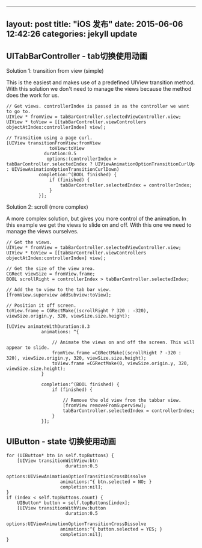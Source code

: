 
---
layout: post
title:  "iOS 发布"
date:   2015-06-06 12:42:26
categories: jekyll update
---

UITabBarController - tab切换使用动画
----------------------------------
Solution 1: transition from view (simple)

This is the easiest and makes use of a predefined UIView transition method. With this solution we don't need to manage the views because the method does the work for us.

	// Get views. controllerIndex is passed in as the controller we want to go to. 
	UIView * fromView = tabBarController.selectedViewController.view;
	UIView * toView = [[tabBarController.viewControllers objectAtIndex:controllerIndex] view];

	// Transition using a page curl.
	[UIView transitionFromView:fromView 
                    toView:toView 
                  duration:0.5 
                   options:(controllerIndex > tabBarController.selectedIndex ? UIViewAnimationOptionTransitionCurlUp : UIViewAnimationOptionTransitionCurlDown)
                completion:^(BOOL finished) {
                    if (finished) {
                        tabBarController.selectedIndex = controllerIndex;
                    }
                }];



Solution 2: scroll (more complex)

A more complex solution, but gives you more control of the animation. In this example we get the views to slide on and off. With this one we need to manage the views ourselves.

	// Get the views.
	UIView * fromView = tabBarController.selectedViewController.view;
	UIView * toView = [[tabBarController.viewControllers objectAtIndex:controllerIndex] view];

	// Get the size of the view area.
	CGRect viewSize = fromView.frame;
	BOOL scrollRight = controllerIndex > tabBarController.selectedIndex;

	// Add the to view to the tab bar view.
	[fromView.superview addSubview:toView];

	// Position it off screen.
	toView.frame = CGRectMake((scrollRight ? 320 : -320), viewSize.origin.y, 320, viewSize.size.height);

	[UIView animateWithDuration:0.3 
                 animations: ^{

                     // Animate the views on and off the screen. This will appear to slide.
                     fromView.frame =CGRectMake((scrollRight ? -320 : 320), viewSize.origin.y, 320, viewSize.size.height);
                     toView.frame =CGRectMake(0, viewSize.origin.y, 320, viewSize.size.height);
                 }

                 completion:^(BOOL finished) {
                     if (finished) {

                         // Remove the old view from the tabbar view.
                         [fromView removeFromSuperview];
                         tabBarController.selectedIndex = controllerIndex;                
                     }
                 }];

UIButton - state 切换使用动画
------------------------------
    for (UIButton* btn in self.topButtons) {
        [UIView transitionWithView:btn
                          duration:0.5
                           options:UIViewAnimationOptionTransitionCrossDissolve
                        animations:^{ btn.selected = NO; }
                        completion:nil];
    }
    if (index < self.topButtons.count) {
        UIButton* button = self.topButtons[index];
        [UIView transitionWithView:button
                          duration:0.5
                           options:UIViewAnimationOptionTransitionCrossDissolve
                        animations:^{ button.selected = YES; }
                        completion:nil];
    }



[jekyll]:      http://jekyllrb.com
[jekyll-gh]:   https://github.com/jekyll/jekyll
[jekyll-help]: https://github.com/jekyll/jekyll-help
